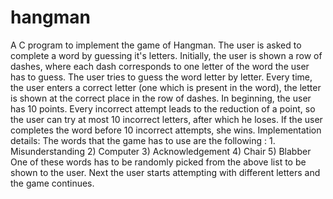 # hangman
A C program to implement the game of Hangman. The user is asked to complete a word by guessing it's letters. Initially, the user is shown a row of dashes, where each dash corresponds to one letter of the word the user has to guess. The user tries to guess the word letter by letter. Every time, the user enters a correct letter (one which is present in the word), the letter is shown at the correct place in the row of dashes. In beginning, the user has 10 points. Every incorrect attempt leads to the reduction of a point, so the user can try at most 10 incorrect letters, after which he loses. If the user completes the word before 10 incorrect attempts, she wins. Implementation details: The words that the game has to use are the following : 1. Misunderstanding 2) Computer 3) Acknowledgement 4) Chair 5) Blabber One of these words has to be randomly picked from the above list to be shown to the user. Next the user starts attempting with different letters and the game continues.
